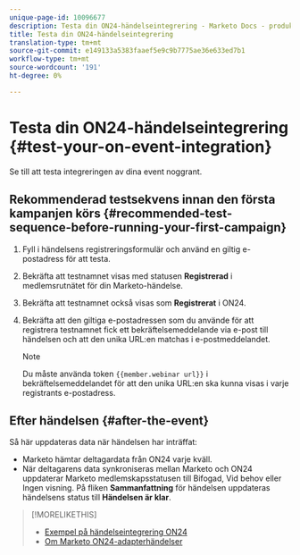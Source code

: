 ```yaml
---
unique-page-id: 10096677
description: Testa din ON24-händelseintegrering - Marketo Docs - produktdokumentation
title: Testa din ON24-händelseintegrering
translation-type: tm+mt
source-git-commit: e149133a5383faaef5e9c9b7775ae36e633ed7b1
workflow-type: tm+mt
source-wordcount: '191'
ht-degree: 0%

---
```



# Testa din ON24-händelseintegrering {#test-your-on-event-integration}

Se till att testa integreringen av dina event noggrant.

## Rekommenderad testsekvens innan den första kampanjen körs {#recommended-test-sequence-before-running-your-first-campaign}

1. Fyll i händelsens registreringsformulär och använd en giltig e-postadress för att testa.
1. Bekräfta att testnamnet visas med statusen **Registrerad** i medlemsrutnätet för din Marketo-händelse.
1. Bekräfta att testnamnet också visas som **Registrerat** i ON24.
1. Bekräfta att den giltiga e-postadressen som du använde för att registrera testnamnet fick ett bekräftelsemeddelande via e-post till händelsen och att den unika URL:en matchas i e-postmeddelandet.

   >[!NOTE]
   >
   >Du måste använda token `{{member.webinar url}}` i bekräftelsemeddelandet för att den unika URL:en ska kunna visas i varje registrants e-postadress.

## Efter händelsen {#after-the-event}

Så här uppdateras data när händelsen har inträffat:

* Marketo hämtar deltagardata från ON24 varje kväll.
* När deltagarens data synkroniseras mellan Marketo och ON24 uppdaterar Marketo medlemskapsstatusen till Bifogad, Vid behov eller Ingen visning. På fliken **Sammanfattning** för händelsen uppdateras händelsens status till **Händelsen är klar**.

>[!MORELIKETHIS]
>
>* [Exempel på händelseintegrering ON24](example-on24-event-integration.md)
>* [Om Marketo ON24-adapterhändelser](understanding-marketo-on24-adapter-events.md)

>



